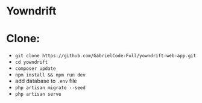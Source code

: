 # Yowndrift


# Clone: 

* `git clone https://github.com/GabrielCode-Full/yowndrift-web-app.git`
* `cd yowndrift`
* `composer update`
* `npm install && npm run dev`
*  add database to `.env` file
* `php artisan migrate --seed`
* `php artisan serve`
